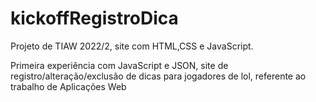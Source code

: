 # kickoffRegistroDica
 Projeto de TIAW 2022/2, site com HTML,CSS e JavaScript.

Primeira experiência com JavaScript e JSON, site de registro/alteração/exclusão de dicas para jogadores de lol, referente ao trabalho de Aplicações Web
